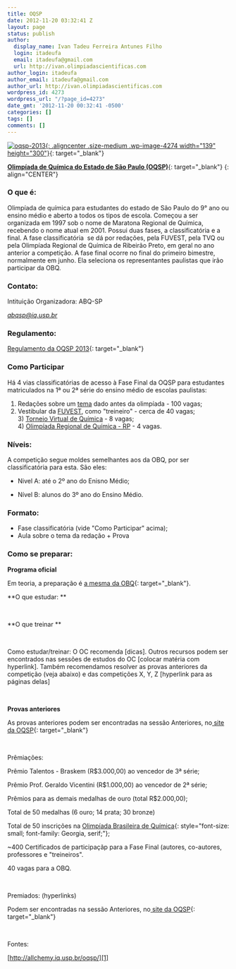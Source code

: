 ```yaml
---
title: OQSP
date: 2012-11-20 03:32:41 Z
layout: page
status: publish
author:
  display_name: Ivan Tadeu Ferreira Antunes Filho
  login: itadeufa
  email: itadeufa@gmail.com
  url: http://ivan.olimpiadascientificas.com
author_login: itadeufa
author_email: itadeufa@gmail.com
author_url: http://ivan.olimpiadascientificas.com
wordpress_id: 4273
wordpress_url: "/?page_id=4273"
date_gmt: '2012-11-20 00:32:41 -0500'
categories: []
tags: []
comments: []
---
```


[![](/wp-content/uploads/2012/11/oqsp-2013-139x300.jpg "oqsp-2013"){: .aligncenter .size-medium .wp-image-4274 width="139" height="300"}][1]{: target="_blank"}

[**Olimpíada de Química do Estado de São Paulo (OQSP)**][1]{: target="_blank"}
{: align="CENTER"}



 ### O que é:

  
Olimpíada de química para estudantes do estado de São Paulo do 9° ano ou ensino médio e aberto a todos os tipos de escola. Começou a ser organizada em 1997 sob o nome de Maratona Regional de Química, recebendo o nome atual em 2001. Possui duas fases, a classificatória e a final. A fase classificatória  se dá por redações, pela FUVEST, pela TVQ ou pela Olimpíada Regional de Química de Ribeirão Preto, em geral no ano anterior a competição. A fase final ocorre no final do primeiro bimestre, normalmente em junho. Ela seleciona os representantes paulistas que irão participar da OBQ.

 

### Contato:

  
Intituição Organizadora: ABQ-SP 

 *abqsp@iq.usp.br*

### Regulamento:

  
[Regulamento da OQSP 2013][2]{: target="_blank"}

 ### Como Participar

  
Há 4 vias classificatórias de acesso &agrave; Fase Final da OQSP para estudantes matriculados na 1&ordf; ou 2&ordf; série do ensino médio de escolas paulistas:  
1) Redações sobre um&nbsp;[tema][3]&nbsp;dado antes da olimpíada - 100 vagas;  
2) Vestibular da&nbsp;[FUVEST][4], como \"treineiro\" - cerca de 40 vagas;  
3)&nbsp;[Torneio Virtual de Química][5]&nbsp;- 8 vagas;  
4)&nbsp;[Olimpíada Regional de Química - RP][6]&nbsp;- 4 vagas.

 ### Níveis:

  
A competição segue moldes semelhantes aos da OBQ, por ser classificatória para esta. São eles:

 * Nivel A: até o 2º ano do Enisno Médio;
  



 * Nível B: alunos do 3º ano do Ensino Médio.
  



 ### Formato:



 * Fase classificatória (vide \"Como Participar\" acima);
* Aula sobre o tema da redação + Prova
  



 ### Como se preparar:

  
**Programa oficial** 

 Em teoria, a preparação é [a mesma da OBQ](www.obq.ufc.br/programa.html){: target="_blank"}.

**O que estudar: **

 

**O que treinar **

 

Como estudar/treinar: O OC recomenda \[dicas\]. Outros recursos podem ser encontrados nas sessões de estudos do OC \[colocar matéria com hyperlink\]. Também recomendamos resolver as provas anteriores da competição (veja
abaixo) e das competições X, Y, Z \[hyperlink para as páginas delas\]

 

**Provas anteriores** 

As provas anteriores podem ser encontradas na sessão Anteriores, no[ site da OQSP][1]{: target="_blank"}

 

Prêmiações: 

Prêmio Talentos - Braskem (R$3.000,00) ao vencedor de 3ª série; 

Prêmio Prof. Geraldo Vicentini (R$1.000,00) ao vencedor de 2ª série;

Prêmios para as demais medalhas de ouro (total R$2.000,00); 

Total de 50 medalhas (6 ouro; 14 prata; 30 bronze)

Total de 50 inscrições na [Olimpíada Brasileira de Química][7]{: style="font-size: small; font-family: Georgia, serif;"};

~400 Certificados de participaçãp para a Fase Final (autores, co-autores, professores e \"treineiros\".

40 vagas para a OBQ.

 

Premiados: (hyperlinks)

Podem ser encontradas na sessão Anteriores, no[ site da OQSP][1]{: target="_blank"}

 

Fontes:

[http://allchemy.iq.usp.br/oqsp/][1]

 

 



[1]: http://allchemy.iq.usp.br/oqsp/
[2]: http://allchemy.iq.usp.br/oqsp/oqsp-2013.html#regulamento
[3]: http://allchemy.iq.usp.br/oqsp/oqsp-2013.html#orient
[4]: http://www.fuvest.br/
[5]: http://www.torneiovirtualdequimica.com.br/
[6]: http://sites.ffclrp.usp.br/ceiq/
[7]: http://www.obquimica.org/
